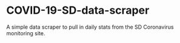 # COVID-19-SD-data-scraper
A simple data scraper to pull in daily stats from the SD Coronavirus monitoring site.
